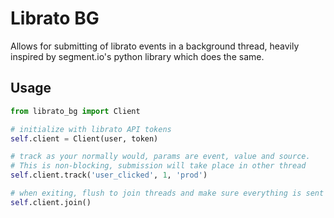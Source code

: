 Librato BG
============


Allows for submitting of librato events in a background thread, heavily inspired by segment.io's python library which does the same.

Usage 
------

```python
from librato_bg import Client

# initialize with librato API tokens
self.client = Client(user, token)

# track as your normally would, params are event, value and source.
# This is non-blocking, submission will take place in other thread
self.client.track('user_clicked', 1, 'prod')

# when exiting, flush to join threads and make sure everything is sent
self.client.join()
